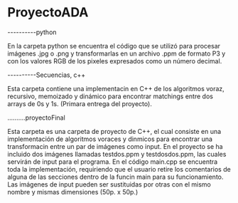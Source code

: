 # ProyectoADA

----------python

En la carpeta python se encuentra el código que se utilizó para procesar imágenes .jpg o .png y transformarlas en un archivo .ppm de formato P3 y con los valores RGB de los pixeles expresados como un número decimal.

----------Secuencias, c++

Esta carpeta contiene una implementacin en C++ de los algoritmos voraz, recursivo, memoizado y dinámico para encontrar matchings entre dos arrays de 0s y 1s. (Primara entrega del proyecto).

..........proyectoFinal

Esta carpeta es una carpeta de proyecto de C++, el cual consiste en una implementación de algoritmos voraces y dinmicos para encontrar una transformacin entre un par de imágenes como input. En el proyecto se ha incluido dos imágenes llamadas testdos.ppm y testdosdos.ppm, las cuales servirán de input para el programa. En el código main.cpp se encuentra toda la implementación, requiriendo que el usuario retire los comentarios de alguna de las secciones dentro de la funcin main para su funcionamiento. Las imágenes de input pueden ser sustituidas por otras con el mismo nombre y mismas dimensiones (50p. x 50p.)

